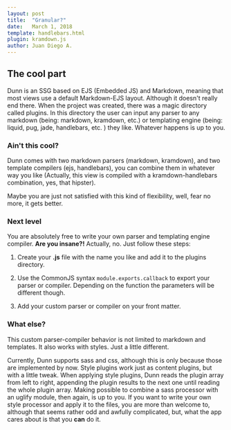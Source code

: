 ```yaml
---
layout: post
title:  "Granular?"
date:   March 1, 2018
template: handlebars.html
plugin: kramdown.js
author: Juan Diego A. 
---
```


The cool part
------------

Dunn is an SSG based on EJS (Embedded JS) and Markdown, meaning that most views use a default Markdown-EJS layout. Although it doesn't really end there. When the project was created, there was a magic directory called plugins. In this directory the user can input any parser to any markdown (being: markdown, kramdown, etc.) or templating engine (being: liquid, pug, jade, handlebars, etc. ) they like. Whatever happens is up to you.

### Ain't this cool? ###

Dunn comes with two markdown parsers (markdown, kramdown), and two template compilers (ejs, handlebars), you can combine them in whatever way you like (Actually, this view is compiled with a kramdown-handlebars combination, yes, that hipster). 

Maybe you are just not satisfied with this kind of flexibility, well, fear no more, it gets better. 

### Next level ###

You are absolutely free to write your own parser and templating engine compiler. **Are you insane?!** Actually, no. Just follow these steps:
  
1. Create your **.js** file with the name you like and add it to the plugins directory. 

2. Use the CommonJS syntax `module.exports.callback` to export your parser or compiler. Depending on the function the parameters will be different though.

3. Add your custom parser or compiler on your front matter. 


### What else? ###

This custom parser-compiler behavior is not limited to markdown and templates. It also works with styles. Just a little different. 

Currently, Dunn supports sass and css, although this is only because those are implemented by now. Style plugins work just as content plugins, but with a little tweak. When applying style plugins, Dunn reads the plugin array from left to right, appending the plugin results to the next one until reading the whole plugin array. Making possible to combine a sass processor with an uglify module, then again, is up to you. If you want to write your own style processor and apply it to the files, you are more than welcome to, although that seems rather odd and awfully complicated, but, what the app cares about is that you **can** do it. 
